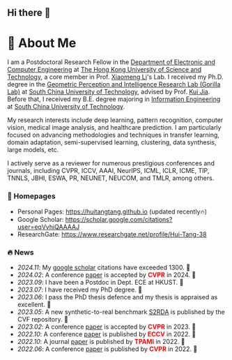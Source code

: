 ## Hi there 👋

# 👋 About Me

I am a Postdoctoral Research Fellow in the [Department of Electronic and Computer Engineering](https://ece.hkust.edu.hk/) at [The Hong Kong University of Science and Technology](https://hkust.edu.hk/), a core member in Prof. [Xiaomeng Li](https://xmengli.github.io/)'s Lab. I received my Ph.D. degree in the [Geometric Perception and Intelligence Research Lab (Gorilla Lab)](https://github.com/Gorilla-Lab-SCUT) at [South China University of Technology](https://www.scut.edu.cn/new/), advised by Prof. [Kui Jia](http://kuijia.site/). Before that, I received my B.E. degree majoring in [Information Engineering](http://www2.scut.edu.cn/ee/) at [South China University of Technology](https://www.scut.edu.cn/new/).

My research interests include deep learning, pattern recognition, computer vision, medical image analysis, and healthcare prediction. I am particularly focused on advancing methodologies and techniques in transfer learning, domain adaptation, semi-supervised learning, clustering, data synthesis, large models, etc.

I actively serve as a reviewer for numerous prestigious conferences and journals, including CVPR, ICCV, AAAI, NeurIPS, ICML, ICLR, ICME, TIP, TNNLS, JBHI, ESWA, PR, NEUNET, NEUCOM, and TMLR, among others.

### 📎 Homepages

- Personal Pages: https://huitangtang.github.io (updated recently🔥)
- Google Scholar: https://scholar.google.com/citations?user=eqVvhiQAAAAJ
- ResearchGate: https://www.researchgate.net/profile/Hui-Tang-38

### 🔥 News
- *2024.11*: My [google scholar](https://scholar.google.com/citations?user=eqVvhiQAAAAJ) citations have exceeded 1300. 🎉
- *2024.02*: A conference [paper](https://openaccess.thecvf.com/content/CVPR2024/papers/Zhang_Dual_Memory_Networks_A_Versatile_Adaptation_Approach_for_Vision-Language_Models_CVPR_2024_paper.pdf) is accepted by **<font color="red">CVPR</font>** in 2024. 🎉
- *2023.09*: I have been a Postdoc in Dept. ECE at HKUST. 🎉
- *2023.07*: I have received my PhD degree. 🎉
- *2023.06*: I pass the PhD thesis defence and my thesis is appraised as excellent. 🎉
- *2023.05*: A new synthetic-to-real benchmark [S2RDA](https://cove.thecvf.com/datasets/892) is published by the CVF repository. 🎉
- *2023.02*: A conference [paper](https://arxiv.org/pdf/2303.09165) is accepted by **<font color="red">CVPR</font>** in 2023. 🎉
- *2022.10*: A conference [paper](https://www.ecva.net/papers/eccv_2022/papers_ECCV/papers/136910319.pdf) is published by **<font color="red">ECCV</font>** in 2022. 🎉
- *2022.10*: A journal [paper](https://arxiv.org/pdf/2012.04280) is published by **<font color="red">TPAMI</font>** in 2022. 🎉
- *2022.06*: A conference [paper](https://openaccess.thecvf.com/content/CVPR2022/papers/Tang_Towards_Discovering_the_Effectiveness_of_Moderately_Confident_Samples_for_Semi-Supervised_CVPR_2022_paper.pdf) is published by **<font color="red">CVPR</font>** in 2022. 🎉

##